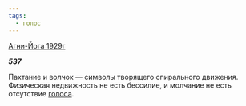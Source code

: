 ```yaml
---
tags:
  - голос
---
```

[Агни-Йога 1929г](https://127.0.0.1:4002/agni/1929)

___537___

Пахтание и волчок — символы творящего спирального движения. Физическая недвижность не есть бессилие, и молчание не есть отсутствие [голоса](../../../tags/#голос).